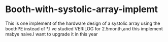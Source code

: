 # Booth-with-systolic-array-implemt
This is one implement of the hardware design of a systolic array using the boothPE instead of *.I ve studied VERILOG for 2.5month,and this implement mabye naive.I want to upgrade it in this year
